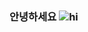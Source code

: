 ### 안녕하세요 ![hi](https://user-images.githubusercontent.com/74370531/109551077-7146ea00-7b13-11eb-9889-00bbfafd1f24.gif)
